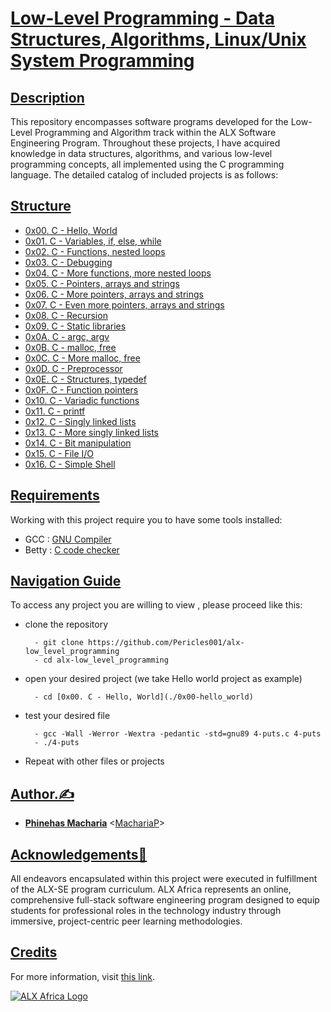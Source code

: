 # [Low-Level Programming - Data Structures, Algorithms, Linux/Unix System Programming](https://github.com/MachariaP/alx-low_level_programming#low-level-programming---data-structures-algorithms-linuxunix-system-programming)

## [Description](https://github.com/MachariaP/alx-low_level_programming#description)

This repository encompasses software programs developed for the Low-Level Programming and Algorithm track within the ALX Software Engineering Program. Throughout these projects, I have acquired knowledge in data structures, algorithms, and various low-level programming concepts, all implemented using the C programming language. The detailed catalog of included projects is as follows:

## [Structure](https://github.com/MachariaP/alx-low_level_programming#structure)

-   [0x00. C - Hello, World](https://github.com/MachariaP/alx-low_level_programming/blob/master/0x00-hello_world)
-   [0x01. C - Variables, if, else, while](https://github.com/MachariaP/alx-low_level_programming/blob/master/0x01-variables_if_else_while)
-   [0x02. C - Functions, nested loops](https://github.com/MachariaP/alx-low_level_programming/blob/master/0x02-functions_nested_loops)
-   [0x03. C - Debugging](https://github.com/MachariaP/alx-low_level_programming/blob/master/0x03-debugging)
-   [0x04. C - More functions, more nested loops](https://github.com/MachariaP/alx-low_level_programming/blob/master/0x04-more_functions_nested_loops)
-   [0x05. C - Pointers, arrays and strings](https://github.com/MachariaP/alx-low_level_programming/blob/master/0x05-pointers_arrays_strings)
-   [0x06. C - More pointers, arrays and strings](https://github.com/MachariaP/alx-low_level_programming/blob/master/0x06-pointers_arrays_strings)
-   [0x07. C - Even more pointers, arrays and strings](https://github.com/MachariaP/alx-low_level_programming/blob/master/0x07-pointers_arrays_strings)
-   [0x08. C - Recursion](https://github.com/MachariaP/alx-low_level_programming/blob/master/0x08-recursion)
-   [0x09. C - Static libraries](https://github.com/MachariaP/alx-low_level_programming/blob/master/0x09-static_libraries)
-   [0x0A. C - argc, argv](https://github.com/MachariaP/alx-low_level_programming/blob/master/0x0A-argc_argv)
-   [0x0B. C - malloc, free](https://github.com/MachariaP/alx-low_level_programming/blob/master/0x0B-malloc_free)
-   [0x0C. C - More malloc, free](https://github.com/MachariaP/alx-low_level_programming/blob/master/0x0C-more_malloc_free)
-   [0x0D. C - Preprocessor](https://github.com/MachariaP/alx-low_level_programming/blob/master/0x0D-preprocessor)
-   [0x0E. C - Structures, typedef](https://github.com/MachariaP/alx-low_level_programming/blob/master/0x0E-structures_typedef)
-   [0x0F. C - Function pointers](https://github.com/MachariaP/alx-low_level_programming/blob/master/0x0F-function_pointers)
-   [0x10. C - Variadic functions](https://github.com/MachariaP/alx-low_level_programming/blob/master/0x10-variadic_functions)
-   [0x11. C - printf](https://github.com/MachariaP/printf)
-   [0x12. C - Singly linked lists](https://github.com/MachariaP/alx-low_level_programming/blob/master/0x12-singly_linked_lists)
-   [0x13. C - More singly linked lists](https://github.com/MachariaP/alx-low_level_programming/blob/master/0x13-more_singly_linked_lists)
-   [0x14. C - Bit manipulation](https://github.com/MachariaP/alx-low_level_programming/blob/master/0x14-bit_manipulation)
-   [0x15. C - File I/O](https://github.com/MachariaP/alx-low_level_programming/blob/master/0x15-file_io)
-   [0x16. C - Simple Shell](https://github.com/MachariaP/simple_shell)

## [Requirements](https://github.com/MachariaP/alx-low_level_programming#requirements)

Working with this project require you to have some tools installed:

-   GCC :  [GNU Compiler](https://gcc.gnu.org/)
-   Betty :  [C code checker](https://github.com/holbertonschool/Betty.git)

## [Navigation Guide](https://github.com/MachariaP/alx-low_level_programming#navigation-guide)

To access any project you are willing to view , please proceed like this:

-   clone the repository
    
    ```
      - git clone https://github.com/Pericles001/alx-low_level_programming
      - cd alx-low_level_programming
    
    ```
    
-   open your desired project (we take Hello world project as example)
    
    ```
      - cd [0x00. C - Hello, World](./0x00-hello_world)
    
    ```
    
-   test your desired file
    
    ```
      - gcc -Wall -Werror -Wextra -pedantic -std=gnu89 4-puts.c 4-puts
      - ./4-puts
    
    ```
    
-   Repeat with other files or projects


## [Author.✍️](https://github.com/MachariaP/alx-low_level_programming#author%EF%B8%8F)

-   **[Phinehas Macharia](https://twitter.com/_M_Phinehas)**  <[MachariaP](https://github.com/MachariaP)>

## [Acknowledgements🙏](https://github.com/MachariaP/alx-low_level_programming#acknowledgements)

All endeavors encapsulated within this project were executed in fulfillment of the ALX-SE program curriculum. ALX Africa represents an online, comprehensive full-stack software engineering program designed to equip students for professional roles in the technology industry through immersive, project-centric peer learning methodologies.
## [Credits](https://github.com/MachariaP/alx-low_level_programming#credits)


For more information, visit  [this link](https://www.alxafrica.com//).

[![ALX Africa Logo](https://camo.githubusercontent.com/d5783bb692d991575de189d97be3c0b15a9d49c7fef0a18cd5d955599d872f34/687474703a2f2f7777772e616c786166726963612e636f6d2f77702d636f6e74656e742f75706c6f6164732f323032322f30312f6865616465722d6c6f676f2e706e67)](https://camo.githubusercontent.com/d5783bb692d991575de189d97be3c0b15a9d49c7fef0a18cd5d955599d872f34/687474703a2f2f7777772e616c786166726963612e636f6d2f77702d636f6e74656e742f75706c6f6164732f323032322f30312f6865616465722d6c6f676f2e706e67)
